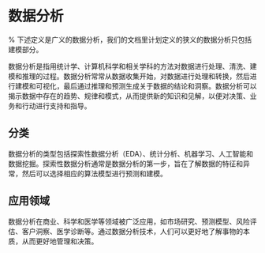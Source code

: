 # 数据分析

% 下述定义是广义的数据分析，我们的文档里计划定义的狭义的数据分析只包括建模部分。

数据分析是指用统计学、计算机科学和相关学科的方法对数据进行处理、清洗、建模和推理的过程。数据分析常常从数据收集开始，对数据进行处理和转换，然后进行建模和可视化，最后通过推理和预测生成关于数据的结论和洞察。数据分析可以揭示数据中存在的趋势、规律和模式，从而提供新的知识和见解，以便对决策、业务和行动进行支持和指导。

## 分类

数据分析的类型包括探索性数据分析（EDA）、统计分析、机器学习、人工智能和数据挖掘。探索性数据分析通常是数据分析的第一步，旨在了解数据的特征和异常，然后可以选择相应的算法模型进行预测和建模。

## 应用领域

数据分析在商业、科学和医学等领域被广泛应用，如市场研究、预测模型、风险评估、客户洞察、医学诊断等。通过数据分析技术，人们可以更好地了解事物的本质，从而更好地管理和决策。
